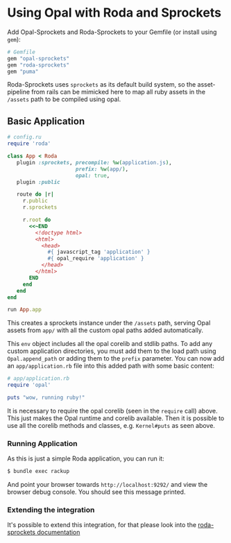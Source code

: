 # Using Opal with Roda and Sprockets

Add Opal-Sprockets and Roda-Sprockets to your Gemfile (or install using `gem`):

```ruby
# Gemfile
gem "opal-sprockets"
gem "roda-sprockets"
gem "puma"
```

Roda-Sprockets uses `sprockets` as its default build system, so the asset-pipeline
from rails can be mimicked here to map all ruby assets in the `/assets`
path to be compiled using opal.

## Basic Application

```ruby
# config.ru
require 'roda'

class App < Roda
   plugin :sprockets, precompile: %w(application.js),
                      prefix: %w(app/),
                      opal: true,
   plugin :public

   route do |r|
     r.public
     r.sprockets

     r.root do
       <<~END
         <!doctype html>
         <html>
           <head>
             #{ javascript_tag 'application' }
             #{ opal_require 'application' }
           </head>
         </html>
       END
     end
   end     
end

run App.app

```

This creates a sprockets instance under the `/assets` path, serving Opal assets
from `app/` with all the custom opal paths added automatically.

This `env` object includes all the opal corelib and stdlib paths. To add
any custom application directories, you must add them to the load path using
`Opal.append_path` or adding them to the `prefix` parameter. You can now add
an `app/application.rb` file into this added path with some basic content:

```ruby
# app/application.rb
require 'opal'

puts "wow, running ruby!"
```

It is necessary to require the opal corelib (seen in the `require` call) above.
This just makes the Opal runtime and corelib available. Then it is possible to
use all the corelib methods and classes, e.g. `Kernel#puts` as seen above.

### Running Application

As this is just a simple Roda application, you can run it:

```sh
$ bundle exec rackup
```

And point your browser towards `http://localhost:9292/` and view the browser
debug console. You should see this message printed.

### Extending the integration

It's possible to extend this integration, for that please look into the
[roda-sprockets documentation](https://github.com/hmdne/roda-sprockets)
